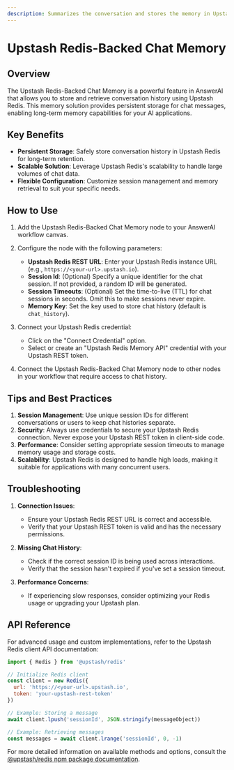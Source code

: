 ```yaml
---
description: Summarizes the conversation and stores the memory in Upstash Redis server
---
```


# Upstash Redis-Backed Chat Memory

## Overview

The Upstash Redis-Backed Chat Memory is a powerful feature in AnswerAI that allows you to store and retrieve conversation history using Upstash Redis. This memory solution provides persistent storage for chat messages, enabling long-term memory capabilities for your AI applications.

## Key Benefits

- **Persistent Storage**: Safely store conversation history in Upstash Redis for long-term retention.
- **Scalable Solution**: Leverage Upstash Redis's scalability to handle large volumes of chat data.
- **Flexible Configuration**: Customize session management and memory retrieval to suit your specific needs.

## How to Use

1. Add the Upstash Redis-Backed Chat Memory node to your AnswerAI workflow canvas.

<!-- TODO: Screenshot of adding the Upstash Redis-Backed Chat Memory node to the canvas -->

2. Configure the node with the following parameters:
   - **Upstash Redis REST URL**: Enter your Upstash Redis instance URL (e.g., `https://<your-url>.upstash.io`).
   - **Session Id**: (Optional) Specify a unique identifier for the chat session. If not provided, a random ID will be generated.
   - **Session Timeouts**: (Optional) Set the time-to-live (TTL) for chat sessions in seconds. Omit this to make sessions never expire.
   - **Memory Key**: Set the key used to store chat history (default is `chat_history`).

3. Connect your Upstash Redis credential:
   - Click on the "Connect Credential" option.
   - Select or create an "Upstash Redis Memory API" credential with your Upstash REST token.

<!-- TODO: Screenshot of the credential configuration interface -->

4. Connect the Upstash Redis-Backed Chat Memory node to other nodes in your workflow that require access to chat history.

## Tips and Best Practices

1. **Session Management**: Use unique session IDs for different conversations or users to keep chat histories separate.
2. **Security**: Always use credentials to secure your Upstash Redis connection. Never expose your Upstash REST token in client-side code.
3. **Performance**: Consider setting appropriate session timeouts to manage memory usage and storage costs.
4. **Scalability**: Upstash Redis is designed to handle high loads, making it suitable for applications with many concurrent users.

## Troubleshooting

1. **Connection Issues**:
   - Ensure your Upstash Redis REST URL is correct and accessible.
   - Verify that your Upstash REST token is valid and has the necessary permissions.

2. **Missing Chat History**:
   - Check if the correct session ID is being used across interactions.
   - Verify that the session hasn't expired if you've set a session timeout.

3. **Performance Concerns**:
   - If experiencing slow responses, consider optimizing your Redis usage or upgrading your Upstash plan.

## API Reference

For advanced usage and custom implementations, refer to the Upstash Redis client API documentation:

```javascript
import { Redis } from '@upstash/redis'

// Initialize Redis client
const client = new Redis({
  url: 'https://<your-url>.upstash.io',
  token: 'your-upstash-rest-token'
})

// Example: Storing a message
await client.lpush('sessionId', JSON.stringify(messageObject))

// Example: Retrieving messages
const messages = await client.lrange('sessionId', 0, -1)
```

For more detailed information on available methods and options, consult the [@upstash/redis npm package documentation](https://www.npmjs.com/package/@upstash/redis).

